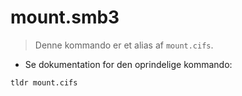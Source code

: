 # mount.smb3

> Denne kommando er et alias af `mount.cifs`.

- Se dokumentation for den oprindelige kommando:

`tldr mount.cifs`
